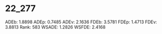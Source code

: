 # 22_277

ADEb: 1.8898
ADEp: 0.7485
ADEv: 2.1636
FDEb: 3.5781
FDEp: 1.4713
FDEv: 3.8813
Rank: 583
WSADE: 1.2826
WSFDE: 2.4168